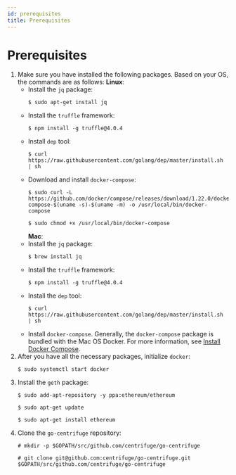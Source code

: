 ```yaml
---
id: prerequisites
title: Prerequisites
---
```

 # Prerequisites
 1. Make sure you have installed the following packages. Based on your OS, the commands are as follows:
      **Linux**:
     * Install the `jq` package:
         ```
        $ sudo apt-get install jq
        ```
     * Install the `truffle` framework:
         ```
        $ npm install -g truffle@4.0.4
        ```
     * Install `dep` tool:
         ```
        $ curl https://raw.githubusercontent.com/golang/dep/master/install.sh | sh
        ```
     * Download and install `docker-compose`:
         ```
        $ sudo curl -L https://github.com/docker/compose/releases/download/1.22.0/docker-compose-$(uname -s)-$(uname -m) -o /usr/local/bin/docker-compose
        ```
         ```
        $ sudo chmod +x /usr/local/bin/docker-compose
        ```
        **Mac**:
      * Install the `jq` package:
         ```
        $ brew install jq
        ```
      * Install the `truffle` framework:
         ```
        $ npm install -g truffle@4.0.4
        ```
     * Install the `dep` tool:
          ```
        $ curl https://raw.githubusercontent.com/golang/dep/master/install.sh | sh
        ```
     * Install `docker-compose`. Generally, the `docker-compose` package is bundled with the Mac OS Docker. For more information, see [Install Docker Compose](https://docs.docker.com/compose/install/#install-compose).
 2. After you have all the necessary packages, initialize `docker`:
     ```
    $ sudo systemctl start docker
    ```
 3. Install the `geth` package:
     ```
    $ sudo add-apt-repository -y ppa:ethereum/ethereum
    ```
     ```
    $ sudo apt-get update
    ```
     ```
    $ sudo apt-get install ethereum
    ```
4. Clone the `go-centrifuge` repository:
    ```
    # mkdir -p $GOPATH/src/github.com/centrifuge/go-centrifuge
    ```
     ```
    # git clone git@github.com:centrifuge/go-centrifuge.git $GOPATH/src/github.com/centrifuge/go-centrifuge
    ```
